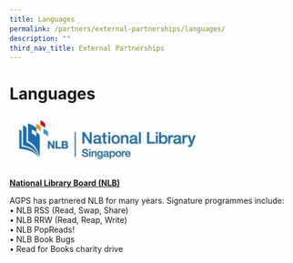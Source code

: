 ```yaml
---
title: Languages
permalink: /partners/external-partnerships/languages/
description: ""
third_nav_title: External Partnerships
---
```

Languages
=========
<img src="/images/NLB_logo.jpg"  
style="width:70%">

[**National Library Board (NLB)**](https://www.nlb.gov.sg/) 

AGPS has partnered NLB for many years. Signature programmes include:<br>
•	NLB RSS (Read, Swap, Share)<br>
•	NLB RRW (Read, Reap, Write)<br>
•	NLB PopReads!<br>
•	NLB Book Bugs<br>
•	Read for Books charity drive<br>